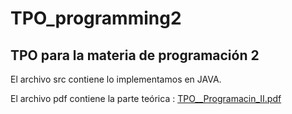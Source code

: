 # TPO_programming2
## TPO para la materia de programación 2
 
 El archivo src contiene lo implementamos en JAVA.
 
  El archivo pdf contiene la parte teórica :
[TPO__Programacin_II.pdf](https://github.com/candelaesquivel/TPO_programming2/files/9329964/TPO__Programacin_II.pdf)
